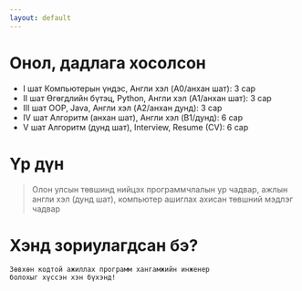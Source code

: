 ```yaml
---
layout: default
---
```

# Онол, дадлага хосолсон
* І шат
Компьютерын үндэс, Англи хэл (A0/анхан шат): 3 сар
* ІІ шат
Өгөгдлийн бүтэц, Python, Англи хэл (A1/анхан шат): 3 сар
* ІІІ шат
OOP, Java, Англи хэл (A2/анхан дунд): 3 сар
* ІV шат
Алгоритм (анхан шат), Англи хэл (B1/дунд): 6 сар
* V шат
Алгоритм (дунд шат), Interview, Resume (CV): 6 сар

# Үр дүн
> Олон улсын төвшинд нийцэх программчлалын ур чадвар,
> ажлын англи хэл (дунд шат), компьютер ашиглах ахисан төвшний мэдлэг чадвар

# Хэнд зориулагдсан бэ? 

```
Зөвхөн кодтой ажиллах программ хангамжийн инженер
болохыг хүссэн хэн бүхэнд!
```
